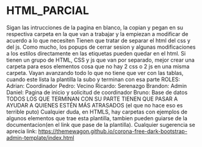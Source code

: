 # HTML_PARCIAL
Sigan las intrucciones de la pagina en blanco, la copian y pegan en su respectiva carpeta en la que van a trabajar y la empiezan a modificar de acuerdo a lo que necesiten
Tienen que tratar de separar el html del css y del js. Como mucho, los popups de cerrar sesion y algunas modificaciones a los estilos directamente en las etiquetas pueden quedar en el html.
Si tienen un grupo de HTML, CSS y js que van por separado, mejor crear una carpeta para esos elementos cosa que no hay 2 css o 2 js en una misma carpeta.
Vayan avanzando todo lo que no tiene que ver con las tablas, cuando este lista la plantilla la subo y terminan con esa parte
ROLES:
Adrian: Coordinador
Pedro: Vecino
Ricardo: Serenazgo
Brandon: Admin
Daniel: Pagina de inicio y solicitud de coordinador
Bruno: Base de datos
TODOS LOS QUE TERMINAN CON SU PARTE TIENEN QUE PASAR A AYUDAR A QUIENES ESTÉN MÁS ATRASADOS (el que no hace eso es terrible puto)
Cualquier duda, en HTMLS, hay carpetas con ejemplos de algunos elementos que trae esta plantilla, tambien pueden guiarse de la documentacion(en el link que pase de la plantilla).
Cualquier sugerencia se aprecia
link: https://themewagon.github.io/corona-free-dark-bootstrap-admin-template/index.html
